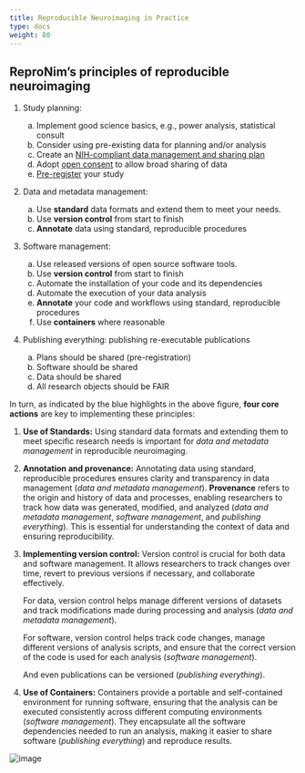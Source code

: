 ```yaml
---
title: Reproducible Neuroimaging in Practice
type: docs
weight: 80
---
```


## ReproNim’s principles of reproducible neuroimaging

<!--
The style section will cause the sub-lists to be labeled with lowercase 
letters.

Use care when modifying the principles since there are hard coded 
references to them (by NUMBER.LETTER) on other pages.
-->

<style>
    ol ol li { list-style-type: lower-alpha; }
</style>

1. Study planning:
    1. Implement good science basics, e.g., power analysis, statistical consult
    2. Consider using pre-existing data for planning and/or analysis
    3. Create an [NIH-compliant data management and sharing plan](https://sharing.nih.gov/data-management-and-sharing-policy/planning-and-budgeting-for-data-management-and-sharing/writing-a-data-management-and-sharing-plan#after)
    4. Adopt [open consent](https://open-brain-consent.readthedocs.io/en/stable/) to allow broad sharing of data
    5. [Pre-register](https://www.cos.io/initiatives/prereg) your study

1.  Data and metadata management:
    1. Use **standard** data formats and extend them to meet your needs.
    2. Use **version control** from start to finish
    3. **Annotate** data using standard, reproducible procedures

1.  Software management:
    1. Use released versions of open source software tools.
    2. Use **version control** from start to finish
    3. Automate the installation of your code and its dependencies
    4. Automate the execution of your data analysis
    5. **Annotate** your code and workflows using standard, reproducible procedures
    6. Use **containers** where reasonable

1.  Publishing everything:  publishing re-executable publications
    1. Plans should be shared (pre-registration)
    2. Software should be shared
    3. Data should be shared
    4. All research objects should be FAIR

In turn, as indicated by the blue highlights in the above figure,  **four core actions** are key to implementing these principles:

1) **Use of Standards:** Using standard data formats and extending them to meet specific research needs is important for *data and metadata management* in reproducible neuroimaging.

2) **Annotation and provenance:** Annotating data using standard, reproducible procedures ensures clarity and transparency in data management (*data and metadata management*). **Provenance** refers to the origin and history of data and processes, enabling researchers to track how data was generated, modified, and analyzed (*data and metadata management*, *software management*, and *publishing everything*). This is essential for understanding the context of data and ensuring reproducibility.

3) **Implementing version control:** Version control is crucial for both data and software management. It allows researchers to track changes over time, revert to previous versions if necessary, and collaborate effectively.

   For data, version control helps manage different versions of datasets and track modifications made during processing and analysis (*data and metadata management*).

   For software, version control helps track code changes, manage different versions of analysis scripts, and ensure that the correct version of the code is used for each analysis (*software management*).

   And even publications can be versioned (*publishing everything*).

4) **Use of Containers:** Containers provide a portable and self-contained environment for running software, ensuring that the analysis can be executed consistently across different computing environments (*software management*). They encapsulate all the software dependencies needed to run an analysis, making it easier to share software (*publishing everything*) and reproduce results.

![image](/images/principles-of-neuroimaging.jpg)

